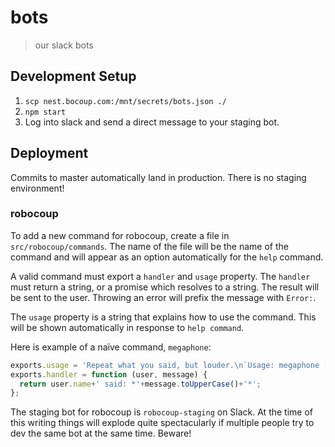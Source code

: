 # bots
> our slack bots

## Development Setup
1. `scp nest.bocoup.com:/mnt/secrets/bots.json ./`
2. `npm start`
3. Log into slack and send a direct message to your staging bot.

## Deployment
Commits to master automatically land in production. There is no staging
environment!

### robocoup

To add a new command for robocoup, create a file in `src/robocoup/commands`.
The name of the file will be the name of the command and will appear as an
option automatically for the `help` command.

A valid command must export a `handler` and `usage` property. The `handler` must
return a string, or a promise which resolves to a string. The result will be
sent to the user. Throwing an error will prefix the message with `Error:`.

The `usage` property is a string that explains how to use the command. This will
be shown automatically in response to `help command`.

Here is example of a naïve command, `megaphone`:

```js
exports.usage = 'Repeat what you said, but louder.\n`Usage: megaphone [message]`';
exports.handler = function (user, message) {
  return user.name+' said: *'+message.toUpperCase()+'*';
};
```

The staging bot for robocoup is `robocoup-staging` on Slack. At the time of this
writing things will explode quite spectacularly if multiple people try to dev
the same bot at the same time. Beware!
